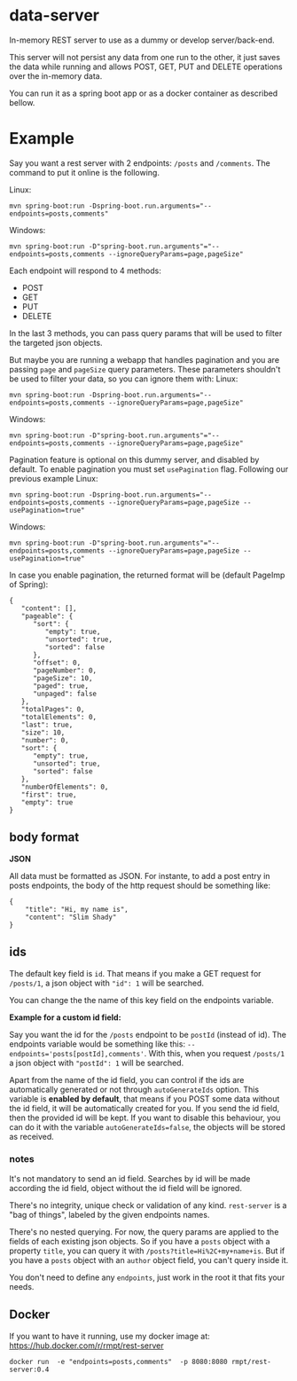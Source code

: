 # data-server

In-memory REST server to use as a dummy or develop server/back-end.

This server will not persist any data from one run to the other, it just saves the data while running and allows POST, GET, PUT and DELETE operations over the in-memory data.

You can run it as a spring boot app or as a docker container as described bellow.

# Example

Say you want a rest server with 2 endpoints: `/posts` and `/comments`. The command to put it online is the following.

Linux:
```
mvn spring-boot:run -Dspring-boot.run.arguments="--endpoints=posts,comments"
```
Windows:
```
mvn spring-boot:run -D"spring-boot.run.arguments"="--endpoints=posts,comments --ignoreQueryParams=page,pageSize"
```

Each endpoint will respond to 4 methods:
* POST
* GET
* PUT
* DELETE

In the last 3 methods, you can pass query params that will be used to filter the targeted json objects.

But maybe you are running a webapp that handles pagination and you are passing `page` and `pageSize` query parameters.
These parameters shouldn't be used to filter your data, so you can ignore them with:
Linux:
```
mvn spring-boot:run -Dspring-boot.run.arguments="--endpoints=posts,comments --ignoreQueryParams=page,pageSize"
```
Windows:
```
mvn spring-boot:run -D"spring-boot.run.arguments"="--endpoints=posts,comments --ignoreQueryParams=page,pageSize"
```

Pagination feature is optional on this dummy server, and disabled by default. To enable pagination
you must set `usePagination` flag. Following our previous example
Linux:
```
mvn spring-boot:run -Dspring-boot.run.arguments="--endpoints=posts,comments --ignoreQueryParams=page,pageSize --usePagination=true"
```
Windows:
```
mvn spring-boot:run -D"spring-boot.run.arguments"="--endpoints=posts,comments --ignoreQueryParams=page,pageSize --usePagination=true"
```

In case you enable pagination, the returned format will be (default PageImp of Spring):

````
{
   "content": [],
   "pageable": {
      "sort": {
         "empty": true,
         "unsorted": true,
         "sorted": false
      },
      "offset": 0,
      "pageNumber": 0,
      "pageSize": 10,
      "paged": true,
      "unpaged": false
   },
   "totalPages": 0,
   "totalElements": 0,
   "last": true,
   "size": 10,
   "number": 0,
   "sort": {
      "empty": true,
      "unsorted": true,
      "sorted": false
   },
   "numberOfElements": 0,
   "first": true,
   "empty": true
}
````

## body format

**JSON**

All data must be formatted as JSON. For instante, to add a post entry in posts endpoints, the body of the http request should be something like:
```
{
    "title": "Hi, my name is",
    "content": "Slim Shady"
}
```

## ids

The default key field is `id`. That means if you make a GET request for `/posts/1`, a json object with `"id": 1` will be searched.

You can change the the name of this key field on the endpoints variable.

**Example for a custom id field:**

Say you want the id for the `/posts` endpoint to be `postId` (instead of id). The endpoints variable would be something like this: `--endpoints='posts[postId],comments'`. With this, when you request `/posts/1` a json object with `"postId": 1` will be searched.

Apart from the name of the id field, you can control if the ids are automatically generated or not through `autoGenerateIds` 
option. This variable is **enabled by default**, that means if you POST some data without the id field, it will be 
automatically created for you. If you send the id field, then the provided id will be kept. If you want to disable 
this behaviour, you can do it with the variable `autoGenerateIds=false`, the objects will be stored as received.

### notes

It's not mandatory to send an id field. Searches by id will be made according the id field, object without the id field will be ignored.

There's no integrity, unique check or validation of any kind. `rest-server` is a  "bag of things", labeled by the given endpoints names.

There's no nested querying. For now, the query params are applied to the fields of each existing json objects. So if you have a `posts` object with a property `title`, you can query it with `/posts?title=Hi%2C+my+name+is`. But if you have a `posts` object with an `author` object field, you can't query inside it.

You don't need to define any `endpoints`, just work in the root it that fits your needs.

## Docker

If you want to have it running, use my docker image at: https://hub.docker.com/r/rmpt/rest-server

`docker run 
   -e "endpoints=posts,comments" 
   -p 8080:8080 rmpt/rest-server:0.4`
